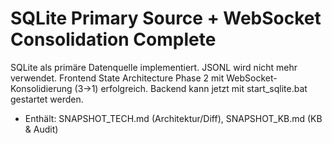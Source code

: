 # SQLite Primary Source + WebSocket Consolidation Complete

SQLite als primäre Datenquelle implementiert. JSONL wird nicht mehr verwendet. Frontend State Architecture Phase 2 mit WebSocket-Konsolidierung (3→1) erfolgreich. Backend kann jetzt mit start_sqlite.bat gestartet werden.

- Enthält: SNAPSHOT_TECH.md (Architektur/Diff), SNAPSHOT_KB.md (KB & Audit)